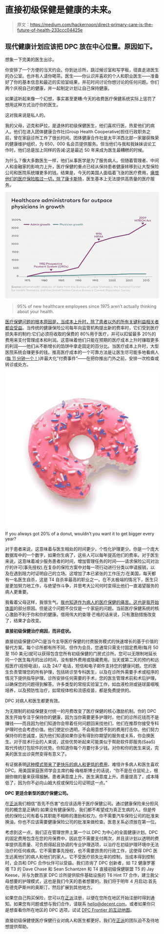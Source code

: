 # 直接初级保健是健康的未来。

> 原文：<https://medium.com/hackernoon/direct-primary-care-is-the-future-of-health-233ccc04425e>

## 现代健康计划应该把 DPC 放在中心位置。原因如下。

想象一下完美的医生出诊。

你安排了一个方便的当天约会。你到达诊所，跳过候诊室和写字板，径直走进医生的办公室。也许有人请你喝茶。医生——你认识并喜欢的个人和职业医生——准备好了你的基本信息和最近的实验室结果，并花时间讨论你想讨论的任何问题。你们两个庆祝自己的健康，并一起制定计划让自己保持健康。

如果这听起来像一个幻想，事实甚至更糟:今天的收费医疗保健系统实际上惩罚了想用这种方式治疗你的医生。

这对我来说是私人的。

我的父母，迈克和萨拉，是退休的初级保健医生，他们喜欢行医，热爱他们的病人。他们在进入团体健康合作社(Group Health Cooperative)担任行政职务之前，曾在家庭诊所工作了很长时间。团体健康合作社是太平洋西北部一家屡获殊荣的健康维护组织，为 650，000 名会员提供服务。但当他们与我和我妹妹谈论工作时，他们总是加上同样的告诫:这是最近 50 年来成为医生最糟糕的时候。

为什么？像大多数医生一样，他们从事医学是为了服务病人。但随着管理者、中间人和金融家的影响力上升，医疗保健的重点已经从保持患者健康转移到让大型保险公司和医院系统赚更多的钱。结果是，今天的美国人面临着飞涨的医疗费用，[痛恨他们的医疗保险胜过一切，除了康卡斯特](https://hackernoon.com/why-is-health-insurance-in-america-such-a-bad-deal-part-1-8888976900e5)，医生基本上无法提供高质量的医疗服务。

![](img/6e7d179d940b5e8a0ac38e5107f1ee03.png)

>95% of new healthcare employees since 1975 aren’t actually thinking about your health.

[医疗保健问题的根本原因是，当成本上升时，除了患者以外的所有关键利益相关者都会受益](https://hackernoon.com/why-is-health-insurance-in-america-such-a-bad-deal-part-2-fd9b51606c0b)。当传统的健康保险公司每年向监管机构提出新的费率时，它们受到医疗损失率的制约:它们必须将收取的保费的 80%用于医疗，并可以扣留最多 20%的费用来支付管理成本和利润。这意味着他们只能在预期的医疗成本上升时赚取更多的利润——他们从不断增长的馅饼中拿走固定的百分比。当医疗成本上升时，大型医院系统会赚更多的钱。推高医疗成本的一个可靠方法是让医生尽可能多地看病人([每 11 分钟一个！](https://www.usatoday.com/story/news/nation/2014/04/20/doctor-visits-time-crunch-health-care/7822161/))并最大化“付费事件”——在把你推出门外之前，安排一次检查或转诊或处方。

![](img/646bf30508c3cbdf1eb6f6a4d6324a14.png)

If you always got 20% of a donut, wouldn’t you want it to get bigger every year?

对于患者来说，这意味着与医生相处的时间更少，个性化护理更少。你是一个庞大数据库中的一个数字，如果你生病了，这些人可以每年提高他们的费率。对于医生来说，这意味着减少服务患者的时间，增加管理任务的时间——请求保险公司对治疗的许可(事先授权),在复杂的保险方案中对每一项行动进行分类以申请报销，以及在遇到阻力时证明自己的立场。这增加了本已紧张的工作压力:在美国，每天都有一名医生自杀，这是 T4 自杀率最高的职业之一。在不太极端的情况下，医生只是更加努力地工作，与绝望作斗争，并思考大公司何时变得比他们一直渴望服务的病人更重要。

我看着父母这样，我很生气。[我也知道作为病人的医疗保健的痛苦。这也是我开始](https://hackernoon.com/us-health-care-needs-a-nervous-system-4dc743fac5f8)[体面](https://www.decent.com/)的部分原因。但是这个问题不仅仅是一个家庭的问题。当前医疗保健系统的核心激励不利于你和你的健康。借用伟大的查理·芒格的话来说，只有激励措施改变了，结果才会改变。

**直接初级保健治疗病因，而非症状。**

直接初级保健(DPC)是当今主导医疗保健的付费服务模式的快速增长的基于价值的替代方案。每个诊所都有所不同，但作为会员，您通常只需支付固定费用(每月 50 至 150 美元)就可以获得包含您所有初级保健的门房式诊所。您可以无限制地延长同一个医生每月的出诊时间，没有额外费用或隐藏费用。当天或第二天的预约和远程医疗(视频电话)，以及 24/7 电话，短信和电子邮件支持您的健康问题。您的医生负责管理您的所有护理，包括转诊至专科医生，以及在诊所外需要手术或程序的情况下提供指导护理。诊所安排任何需要的手术，您的医生管理术前和术后护理，以确保您的问题得到解答。许多类型的常规实验室工作，如血液检测或链球菌咽喉培养，以及预防性治疗，如常规体检和流感疫苗，都是免费提供的。

DPC 对病人和医生都更有效。

为无限制的初级保健支付统一的月费改变了医疗保健的核心激励机制。你的 DPC 医生开始专注于保持你的健康，因为当你需要更多护理时，他们的诊所花钱而不是赚钱——而且因为他们知道你会带着任何问题回来找他们，他们在推荐你接受专科护理时也会考虑价值。他们使定价透明，不会用意想不到的费用打击你。他们努力保持你的忠诚度，因为他们知道如果你没有得到你期望的服务或关系，你会换医生。对于技术行业的人来说，这些优势听起来可能类似于帮助软件即服务(SaaS)取代传统打包软件的优势。你知道你每个月要付多少钱。对你和你的医生来说，完美的医生出诊突然变得有意义了。

有证据表明[这种模式带来了更快乐的病人和更低的费用](https://www.colorado.gov/pacific/sites/default/files/NH_CaseStudy_AV%20HUB%20final.pdf)，难怪许多病人和医生喜欢 DPC。用美国家庭医师学会主席约翰·梅格斯博士的话说，“你不是在仓鼠轮上，根据你做的量来获得报酬。患者满意度上升。医生满意度上升。质量提高了，成本降低了，因为你不必向山姆大叔或保险公司证明这一点。”

**DPC 更适合新型的医疗保健公司。**

在[正派](https://www.decent.com/)我们相信“首先不伤害”也应该适用于医疗保健公司。通过健康保险来分担风险的概念是正确的:如果没有健康保险，我们都不希望成为真正生病的人。但是传统的保险公司有着与其职能不相称的激励和权力。你不需要汽车保险公司的批准来换油，你也不应该需要健康保险公司的批准来做检查。医患关系必须放在第一位。

考虑到这一点，我们正在管理世界上第一个以 DPC 为中心的全面健康计划。DPC 的固定费用包含在您的月保费中，因此您不需要支付两次，并且该计划以透明的费率提供高质量、可负担得起且协调的专业护理选项，以治疗在初级护理环境中无法治疗的任何疾病。它不需要事先授权，也不需要昂贵的行政工作，这使得 DPC 医生远离他们的病人和他们的家人。它不受医疗损失比率的控制，当成本得到控制时，会员和 DPC 合作伙伴可以受益。我们咨询了 DPC 创新者，如 T2 健康罗塞塔 T3 的 Dave Chase 和 Sean Schantzen 和 T4 直接初级保健联盟 T5 的 Jay Keese，并与为数百家 DPC 诊所提供软件基础设施的 T6 Hint T7 合作，建立我父母想要的护理模式，这也是我们今天的患者想要的。我们将于明年 4 月启动:首先在德克萨斯州的奥斯汀，然后扩展到其他地方。

如果您自己购买保险，您可以在[正派](https://www.decent.com/)注册，以便在您所在地区开始注册时得到通知。如果您有问题或想与我们合作，请联系 hello@decent.com。或者如果你只是想查看你所在地区的 DPC 选项，试试 [DPC Frontier 的互动地图](https://www.dpcfrontier.com/mapper/)。

直接初级保健使医疗保健行业对病人和医生都更好。我们在[正派](https://www.decent.com/)的团队迫不及待地想提供帮助。